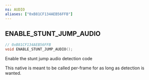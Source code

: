 ```yaml
---
ns: AUDIO
aliases: ["0xB81CF134AEB56FFB"]
---
```

## ENABLE_STUNT_JUMP_AUDIO

```c
// 0xB81CF134AEB56FFB
void ENABLE_STUNT_JUMP_AUDIO();
```

Enable the stunt jump audio detection code

This native is meant to be called per-frame for as long as detection is wanted.
